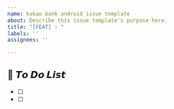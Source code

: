 ```yaml
---
name: kakao bank android issue template
about: Describe this issue template's purpose here.
title: "[FEAT] : "
labels: ''
assignees: ''

---
```


## 📌 𝙏𝙤 𝘿𝙤 𝙇𝙞𝙨𝙩
- [ ] 
- [ ]
